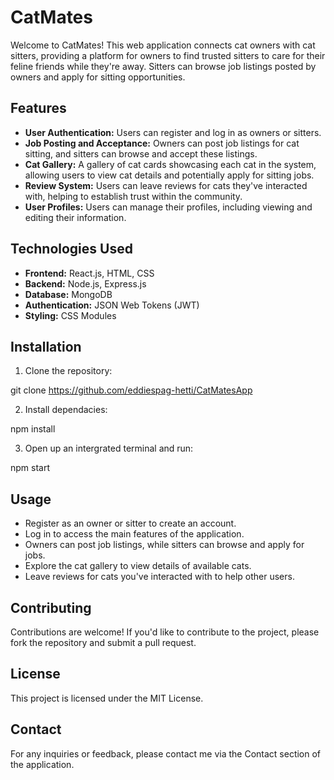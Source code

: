 # CatMates

Welcome to CatMates! This web application connects cat owners with cat sitters, providing a platform for owners to find trusted sitters to care for their feline friends while they're away. Sitters can browse job listings posted by owners and apply for sitting opportunities.

## Features

- **User Authentication:** Users can register and log in as owners or sitters.
- **Job Posting and Acceptance:** Owners can post job listings for cat sitting, and sitters can browse and accept these listings.
- **Cat Gallery:** A gallery of cat cards showcasing each cat in the system, allowing users to view cat details and potentially apply for sitting jobs.
- **Review System:** Users can leave reviews for cats they've interacted with, helping to establish trust within the community.
- **User Profiles:** Users can manage their profiles, including viewing and editing their information.

## Technologies Used

- **Frontend:** React.js, HTML, CSS
- **Backend:** Node.js, Express.js
- **Database:** MongoDB
- **Authentication:** JSON Web Tokens (JWT)
- **Styling:** CSS Modules

## Installation

1. Clone the repository:

git clone https://github.com/eddiespag-hetti/CatMatesApp

2. Install dependacies: 

npm install

3. Open up an intergrated terminal and run: 

npm start

## Usage

 - Register as an owner or sitter to create an account.
- Log in to access the main features of the application.
- Owners can post job listings, while sitters can browse and apply for jobs.
- Explore the cat gallery to view details of available cats.
- Leave reviews for cats you've interacted with to help other users.

## Contributing
Contributions are welcome! If you'd like to contribute to the project, please fork the repository and submit a pull request.

## License

This project is licensed under the MIT License.

## Contact

For any inquiries or feedback, please contact me via the Contact section of the application. 

